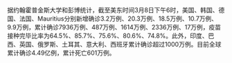 据约翰霍普金斯大学和彭博统计，截至美东时间3月8日下午6时，美国、韩国、德国、法国、Mauritius分别新增确诊3.2万例、20.3万例、18.5万例、10.7万例、9.9万例，累计确诊7936万例、487万例、1614万例、2336万例、17万例，疫苗接种完毕比率为64.5%、85.7%、75.6%、80.6%、74.8%。此外，印度、巴西、英国、俄罗斯、土耳其、意大利、西班牙累计确诊超过1000万例。目前全球累计确诊4.49亿例，累计死亡601万例。